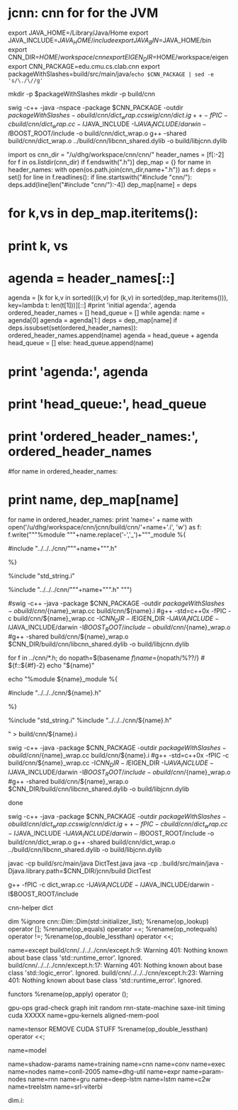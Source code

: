 # jcnn: cnn for for the JVM

export JAVA_HOME=/Library/Java/Home
export JAVA_INCLUDE=$JAVA_HOME/include
export JAVA_BIN=$JAVA_HOME/bin
export CNN_DIR=$HOME/workspace/cnn
export EIGEN_DIR=$HOME/workspace/eigen
export CNN_PACKAGE=edu.cmu.cs.clab.cnn
export packageWithSlashes=build/src/main/java/`echo $CNN_PACKAGE | sed -e 's/\./\//g'`


mkdir -p $packageWithSlashes
mkdir -p build/cnn

swig -c++ -java -nspace -package $CNN_PACKAGE -outdir $packageWithSlashes -o build/cnn/dict_wrap.cc swig/cnn/dict.i
g++ -fPIC -c build/cnn/dict_wrap.cc -I$JAVA_INCLUDE -I$JAVA_INCLUDE/darwin -I$BOOST_ROOT/include -o build/cnn/dict_wrap.o
g++ -shared build/cnn/dict_wrap.o ../build/cnn/libcnn_shared.dylib -o build/libjcnn.dylib


import os
cnn_dir = "/u/dhg/workspace/cnn/cnn/"
header_names = [f[:-2] for f in os.listdir(cnn_dir) if f.endswith(".h")]
dep_map = {}
for name in header_names:
  with open(os.path.join(cnn_dir,name+".h")) as f:
    deps = set()
    for line in f.readlines():
      if line.startswith("#include \"cnn/"):
        deps.add(line[len("#include \"cnn/"):-4])
  dep_map[name] = deps

# for k,vs in dep_map.iteritems():
#   print k, vs

# agenda = header_names[::]
agenda = [k for k,v in sorted(((k,v) for (k,v) in sorted(dep_map.iteritems())), key=lambda t: len(t[1]))][::]
#print 'initial agenda:', agenda
ordered_header_names = []
head_queue = []
while agenda:
  name = agenda[0]
  agenda = agenda[1:]
  deps = dep_map[name]
  if deps.issubset(set(ordered_header_names)):
    ordered_header_names.append(name)
    agenda = head_queue + agenda
    head_queue = []
  else:
    head_queue.append(name)
#  print 'agenda:', agenda
#  print 'head_queue:', head_queue
#  print 'ordered_header_names:', ordered_header_names
    
    
#for name in ordered_header_names:
#  print name, dep_map[name]

<!-- 
with open('/u/dhg/workspace/cnn/jcnn/build/cnn/cnn.i', 'w') as f:
  f.write("""%module cnn
%{\n
""")
  for name in ordered_header_names:
    f.write("#include \"../../../cnn/"+name+".h\"\n")
  f.write("""
%}\n
%include \"std_string.i\"
\n""")
  for name in ordered_header_names:
    f.write("%include \"../../../cnn/"+name+".h\"\n")

  swig -c++ -java -package $CNN_PACKAGE -outdir $packageWithSlashes -o build/cnn/cnn_wrap.cc build/cnn/cnn.i

  #swig -c++ -java -package $CNN_PACKAGE -outdir $packageWithSlashes -o build/cnn/${name}_wrap.cc build/cnn/${name}.i
  #g++ -std=c++0x -fPIC -c build/cnn/${name}_wrap.cc -I$CNN_DIR -I$EIGEN_DIR -I$JAVA_INCLUDE -I$JAVA_INCLUDE/darwin -I$BOOST_ROOT/include -o build/cnn/${name}_wrap.o
  #g++ -shared build/cnn/${name}_wrap.o $CNN_DIR/build/cnn/libcnn_shared.dylib -o build/libjcnn.dylib
done
 -->


for name in ordered_header_names:
  print 'name=' + name
  with open('/u/dhg/workspace/cnn/jcnn/build/cnn/'+name+'.i', 'w') as f:
    f.write("""%module """+name.replace('-','_')+"""_module
%{

#include \"../../../cnn/"""+name+""".h\"

%}

%include \"std_string.i\"

%include \"../../../cnn/"""+name+""".h\"
""")


  #swig -c++ -java -package $CNN_PACKAGE -outdir $packageWithSlashes -o build/cnn/${name}_wrap.cc build/cnn/${name}.i
  #g++ -std=c++0x -fPIC -c build/cnn/${name}_wrap.cc -I$CNN_DIR -I$EIGEN_DIR -I$JAVA_INCLUDE -I$JAVA_INCLUDE/darwin -I$BOOST_ROOT/include -o build/cnn/${name}_wrap.o
  #g++ -shared build/cnn/${name}_wrap.o $CNN_DIR/build/cnn/libcnn_shared.dylib -o build/libjcnn.dylib










for f in ../cnn/*.h; do
  nopath=$(basename $f)
  name=${nopath/%??/}  # ${f::${#f}-2}
  echo "${name}"

  echo "%module ${name}_module
%{

#include \"../../../cnn/${name}.h\"

%}

%include \"std_string.i\"
%include \"../../../cnn/${name}.h\"

" > build/cnn/${name}.i

  swig -c++ -java -package $CNN_PACKAGE -outdir $packageWithSlashes -o build/cnn/${name}_wrap.cc build/cnn/${name}.i
  #g++ -std=c++0x -fPIC -c build/cnn/${name}_wrap.cc -I$CNN_DIR -I$EIGEN_DIR -I$JAVA_INCLUDE -I$JAVA_INCLUDE/darwin -I$BOOST_ROOT/include -o build/cnn/${name}_wrap.o
  #g++ -shared build/cnn/${name}_wrap.o $CNN_DIR/build/cnn/libcnn_shared.dylib -o build/libjcnn.dylib
  
done







swig -c++ -java -package $CNN_PACKAGE -outdir $packageWithSlashes -o build/cnn/dict_wrap.cc swig/cnn/dict.i
g++ -fPIC -c build/cnn/dict_wrap.cc -I$JAVA_INCLUDE -I$JAVA_INCLUDE/darwin -I$BOOST_ROOT/include -o build/cnn/dict_wrap.o
g++ -shared build/cnn/dict_wrap.o ../build/cnn/libcnn_shared.dylib -o build/libjcnn.dylib

















javac -cp build/src/main/java DictTest.java
java -cp .:build/src/main/java -Djava.library.path=$CNN_DIR/jcnn/build DictTest













g++ -fPIC -c dict_wrap.cc -I$JAVA_INCLUDE -I$JAVA_INCLUDE/darwin -I$BOOST_ROOT/include


























cnn-helper
dict

dim
%ignore cnn::Dim::Dim(std::initializer_list<long>);
%rename(op_lookup) operator [];
%rename(op_equals) operator ==;
%rename(op_notequals) operator !=;
%rename(op_double_lessthan) operator <<;

name=except
build/cnn/../../../cnn/except.h:9: Warning 401: Nothing known about base class 'std::runtime_error'. Ignored.
build/cnn/../../../cnn/except.h:17: Warning 401: Nothing known about base class 'std::logic_error'. Ignored.
build/cnn/../../../cnn/except.h:23: Warning 401: Nothing known about base class 'std::runtime_error'. Ignored.

functors
%rename(op_apply) operator ();

gpu-ops
grad-check
graph
init
random
rnn-state-machine
saxe-init
timing
cuda
XXXXX name=gpu-kernels
aligned-mem-pool

name=tensor
REMOVE CUDA STUFF
%rename(op_double_lessthan) operator <<;

name=model


name=shadow-params
name=training
name=cnn
name=conv
name=exec
name=nodes
name=conll-2005
name=dhg-util
name=expr
name=param-nodes
name=rnn
name=gru
name=deep-lstm
name=lstm
name=c2w
name=treelstm
name=srl-viterbi



dim.i:





